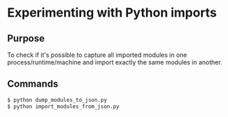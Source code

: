 # Experimenting with Python imports

## Purpose

To check if it's possible to capture all imported modules in one
process/runtime/machine and import exactly the same modules in another.

## Commands 

```bash
$ python dump_modules_to_json.py
$ python import_modules_from_json.py
```
